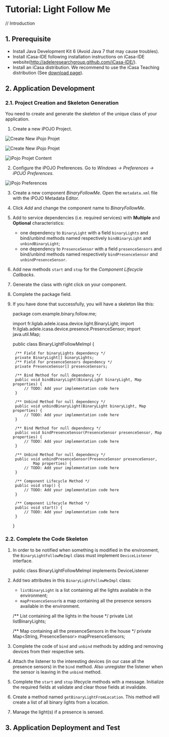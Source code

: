 # Tutorial: Light Follow Me

// Introduction


## 1. Prerequisite

- Install Java Development Kit 6 (Avoid Java 7 that may cause troubles).
- Install iCasa-IDE following installation instructions on iCasa-IDE website(http://adeleresearchgroup.github.com/iCasa-IDE/).
- Install an iCasa distribution. We recommend to use the iCasa Teaching distribution (See <a href="download.html">download page</a>).

## 2. Application Development

### 2.1. Project Creation and Skeleton Generation

You need to create and generate the skeleton of the unique class of your application.

1. Create a new iPOJO Project.

![Create New iPojo Projet](tutorial/fig1-project.png "Create New iPojo Projet")

![Create New iPojo Projet](tutorial/fig2-iPOJOProject.png "Create New iPojo Projet")

![iPojo Projet Content](tutorial/fig4-iPOJOProjectContent.png "iPojo Projet Content")

2. Configure the iPOJO Preferences. Go to *Windows -> Preferences -> iPOJO Preferences.*

![iPojo Preferences](tutorial/fig5-setiPojoPreferences.png "iPojo Preferences")

3. Create a new component *BinaryFollowMe*. Open the `metadata.xml` file with the iPOJO Metadata Editor.

4. Click *Add* and change the component name to *BinaryFollowMe*.

5. Add to service dependencies (i.e. required services) with **Multiple** and **Optional** characteristics:

   * one dependency to `BinaryLight` with a field `binaryLights` and bind/unbind methods named respectively `bindBinaryLight` and `unbindBinaryLight`;
   * one dependency to `PresenceSensor` with a field `presenceSensors` and bind/unbind methods named respectively `bindPresenceSensor` and `unbindPresenceSensor`.

6. Add new methods `start` and `stop` for the *Component Lifecycle Callbacks*.

7. Generate the class with right click on your component.

8. Complete the package field.

9. If you have done that successfully, you will have a skeleton like this:

    package com.example.binary.follow.me;

    import fr.liglab.adele.icasa.device.light.BinaryLight;
    import fr.liglab.adele.icasa.device.presence.PresenceSensor;
    import java.util.Map;
    
    public class BinaryLightFollowMeImpl {
    
    	/** Field for binaryLights dependency */
    	private BinaryLight[] binaryLights;
    	/** Field for presenceSensors dependency */
    	private PresenceSensor[] presenceSensors;
    
    	/** Bind Method for null dependency */
    	public void bindBinaryLight(BinaryLight binaryLight, Map properties) {
    		// TODO: Add your implementation code here
    	}
    
    	/** Unbind Method for null dependency */
    	public void unbindBinaryLight(BinaryLight binaryLight, Map properties) {
    		// TODO: Add your implementation code here
    	}

    	/** Bind Method for null dependency */
    	public void bindPresenceSensor(PresenceSensor presenceSensor, Map properties) {
    		// TODO: Add your implementation code here
    	}
    
    	/** Unbind Method for null dependency */
    	public void unbindPresenceSensor(PresenceSensor presenceSensor,
    			Map properties) {
    		// TODO: Add your implementation code here
    	}
    
    	/** Component Lifecycle Method */
    	public void stop() {
    		// TODO: Add your implementation code here
    	}
    
    	/** Component Lifecycle Method */
    	public void start() {
    		// TODO: Add your implementation code here
    	}
    
    }

### 2.2. Complete the Code Skeleton

1. In order to be notified when something is modified in the environment, the `BinaryLightFollowMeImpl` class must implement `DeviceListener` interface.

    public class BinaryLightFollowMeImpl implements DeviceListener

2. Add two attributes in this `BinaryLightFollowMeImpl` class:
   * `listBinaryLight` is a list containing all the lights available in the environment;
   * `mapPresenceSensor`is a map containing all the presence sensors available in the environment.
    
    /** List containing all the lights in the house */
	private List<BinaryLight> listBinaryLights;
	
	/** Map containing all the presenceSensors in the house */
	private Map<String, PresenceSensor> mapPresenceSensors;
   
3. Complete the code of `bind` and `unbind` methods by adding and removing devices from their respective sets.

4. Attach the listener to the interesting devices (in our case all the presence sensors) in the `bind` method. Also unregister the listener when the sensor is leaving in the `unbind` method.

5. Complete the `start` and `stop` lifecycle methods with a message. Initialize the required fields at validate and clear those fields at invalidate.

6. Create a method named `getBinaryLightFromLocation`. This method will create a list of all binary lights from a location.

7. Manage the light(s) if a presence is sensed. 


## 3. Application Deployment and Test
